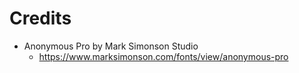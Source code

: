 # Credits

- Anonymous Pro by Mark Simonson Studio
    - https://www.marksimonson.com/fonts/view/anonymous-pro
